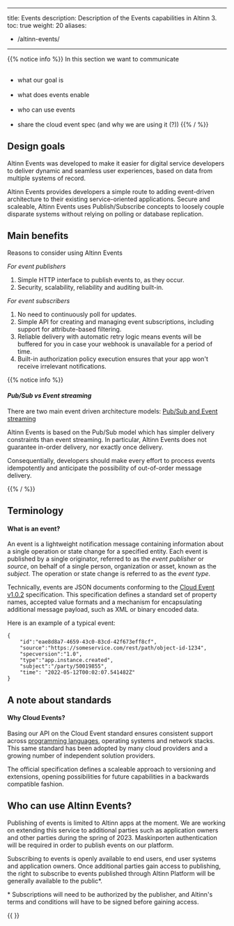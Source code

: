 
---
title: Events
description: Description of the Events capabilities in Altinn 3.
toc: true
weight: 20
aliases:
 - /altinn-events/
---

{{% notice info %}}
In this section we want to communicate  </br> </br>
- what our goal is  </br> </br>
- what does events enable </br> </br>
- who can use events </br> </br>
- share the cloud event spec (and why we are using it (?))
{{% / %}}

## Design goals

Altinn Events was developed to make it easier for digital service developers to deliver dynamic and seamless user experiences, based on data from multiple systems of record. 

Altinn Events provides developers a simple route to adding event-driven architecture to their existing service-oriented applications.
Secure and scaleable, Altinn Events uses Publish/Subscribe concepts to loosely couple disparate systems without relying on polling or database replication.


## Main benefits

Reasons to consider using Altinn Events

_For event publishers_
1. Simple HTTP interface to publish events to, as they occur. 
2. Security, scalability, reliability and auditing built-in.

_For event subscribers_
1. No need to continuously poll for updates.
2. Simple API for creating and managing event subscriptions, including support for attribute-based filtering.
3. Reliable delivery with automatic retry logic means events will be buffered for you in case your webhook is unavailable for a period of time.
4. Built-in authorization policy execution ensures that your app won't receive irrelevant notifications. 


{{% notice info %}}

#### _Pub/Sub vs Event streaming_

There are two main event driven architecture models: [Pub/Sub and Event streaming](https://learn.microsoft.com/en-us/azure/architecture/guide/architecture-styles/event-driven)

Altinn Events is based on the Pub/Sub model which has simpler delivery constraints than event streaming. In particular, Altinn Events does not guarantee in-order delivery, nor exactly once delivery.

Consequentially, developers should make every effort to process events idempotently and anticipate the possibility of out-of-order message delivery. 
 
{{% / %}}

## Terminology
#### What is an event?

An event is a lightweight notification message containing information about a single operation or state change for a specified entity. Each event is published by a single originator, referred to as the *event publisher* or *source*, on behalf of a single person, organization or asset, known as the *subject*. The operation or state change is referred to as the *event type*.

Technically, events are JSON documents conforming to the [Cloud Event v1.0.2](https://github.com/cloudevents/spec/blob/v1.0.2/cloudevents/spec.md) specification. This specification defines a standard set of property names, accepted value formats and a mechanism for encapsulating additional message payload, such as XML or binary encoded data.

Here is an example of a typical event:

```
{
    "id":"eae8d8a7-4659-43c0-83cd-42f673eff8cf",
    "source":"https://someservice.com/rest/path/object-id-1234",
    "specversion":"1.0",
    "type":"app.instance.created",
    "subject":"/party/50019855",
    "time": "2022-05-12T00:02:07.541482Z"
}
```

## A note about standards

#### Why Cloud Events?

Basing our API on the Cloud Event standard ensures consistent support across [programming languages](https://github.com/cloudevents/spec#sdks), operating systems and network stacks. 
This same standard has been adopted by many cloud providers and a growing number of independent solution providers. 

The official specification defines a scaleable approach to versioning and extensions, opening possibilities for future capabilities in a backwards compatible fashion.

## Who can use Altinn Events?

Publishing of events is limited to Altinn apps at the moment. 
We are working on extending this service to additional parties such as application owners and other parties during the 
spring of 2023. Maskinporten authentication will be required in order to publish events on our platform.

Subscribing to events is openly available to end users, end user systems and application owners. 
Once additional parties gain access to publishing, the right to subscribe to events published through Altinn Platform
will be generally available to the public*.

\* Subscriptions will need to be authorized by the publisher, and Altinn's terms and conditions will have to be 
signed before gaining access. 

{{ <children/> }}
